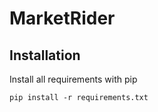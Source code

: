 # MarketRider

## Installation

Install all requirements with pip

```
pip install -r requirements.txt
```
